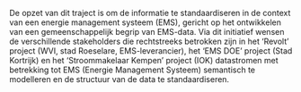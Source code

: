 De opzet van dit traject is om de informatie te standaardiseren in de context van een energie management systeem (EMS), gericht op het ontwikkelen van een gemeenschappelijk begrip van EMS-data. 
Via dit initiatief wensen de verschillende stakeholders die rechtstreeks betrokken zijn in het ‘Revolt’ project (WVI, stad Roeselare, EMS-leverancier), het ‘EMS DOE’ project (Stad Kortrijk) en het ‘Stroommakelaar Kempen’ project (IOK) datastromen met betrekking tot EMS (Energie Management Systeem) semantisch te modelleren en de structuur van de data te standaardiseren.   
